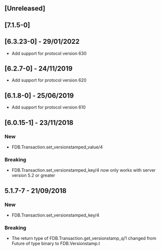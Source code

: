 
## [Unreleased]

## [7.1.5-0]

## [6.3.23-0] - 29/01/2022

- Add support for protocol version 630

## [6.2.7-0] - 24/11/2019

- Add support for protocol version 620

## [6.1.8-0] - 25/06/2019

- Add support for protocol version 610

## [6.0.15-1] - 23/11/2018

### New
- FDB.Transaction.set_versionstamped_value/4

### Breaking
- FDB.Transaction.set_versionstamped_key/4 now only works with server version 5.2 or greater

## 5.1.7-7 - 21/09/2018

### New
- FDB.Transaction.set_versionstamped_key/4

### Breaking
- The return type of FDB.Transaction.get_versionstamp_q/1 changed from
  Future of type binary to FDB.Versionstamp.t
